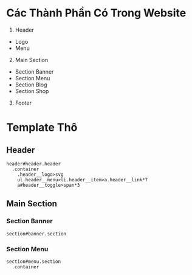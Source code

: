 # Các Thành Phần Có Trong Website
1. Header
  - Logo
  - Menu
2. Main Section
  - Section Banner
  - Section Menu
  - Section Blog
  - Section Shop
3. Footer


# Template Thô
  ## Header
    header#header.header
      .container
        .header__logo>svg
        ul.header__menu>li.header__item>a.header__link*7
        a#header__toggle>span*3
  ## Main Section
  ### Section Banner
    section#banner.section
  ### Section Menu
    section#menu.section
      .container



  
